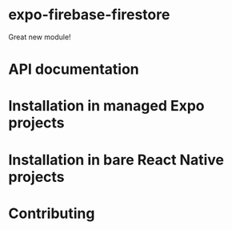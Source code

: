 # expo-firebase-firestore

Great new module!

# API documentation

# Installation in managed Expo projects

# Installation in bare React Native projects

# Contributing
